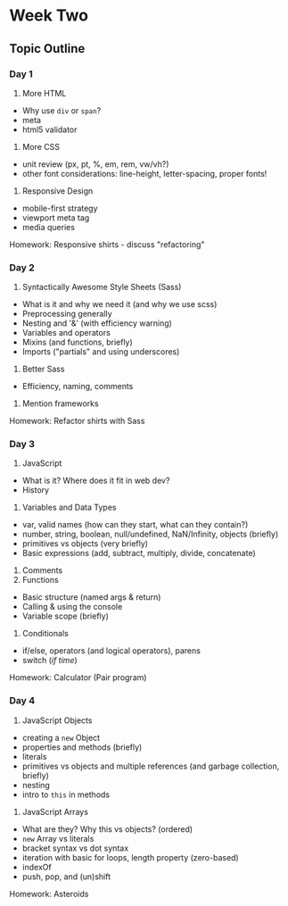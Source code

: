# Week Two

## Topic Outline

### Day 1

1. More HTML
  * Why use `div` or `span`?
  * meta
  * html5 validator
1. More CSS
  * unit review (px, pt, %, em, rem, vw/vh?)
  * other font considerations: line-height, letter-spacing, proper fonts!
1. Responsive Design
  * mobile-first strategy
  * viewport meta tag
  * media queries

Homework: Responsive shirts - discuss "refactoring"

### Day 2

1. Syntactically Awesome Style Sheets (Sass)
  * What is it and why we need it (and why we use scss)
  * Preprocessing generally
  * Nesting and '&' (with efficiency warning)
  * Variables and operators
  * Mixins (and functions, briefly)
  * Imports ("partials" and using underscores)
1. Better Sass
  * Efficiency, naming, comments
1. Mention frameworks

Homework: Refactor shirts with Sass

### Day 3

1. JavaScript
  * What is it? Where does it fit in web dev?
  * History
1. Variables and Data Types
  * var, valid names (how can they start, what can they contain?)
  * number, string, boolean, null/undefined, NaN/Infinity, objects (briefly)
  * primitives vs objects (very briefly)
  * Basic expressions (add, subtract, multiply, divide, concatenate)
1. Comments
1. Functions
  * Basic structure (named args & return)
  * Calling & using the console
  * Variable scope (briefly)
1. Conditionals
  * if/else, operators (and logical operators), parens
  * switch (_if time_)

Homework: Calculator (Pair program)

### Day 4

1. JavaScript Objects
  * creating a `new` Object
  * properties and methods (briefly)
  * literals
  * primitives vs objects and multiple references (and garbage collection, briefly)
  * nesting
  * intro to `this` in methods
1. JavaScript Arrays
  * What are they? Why this vs objects? (ordered)
  * `new` Array vs literals
  * bracket syntax vs dot syntax
  * iteration with basic for loops, length property (zero-based)
  * indexOf
  * push, pop, and (un)shift

Homework: Asteroids
